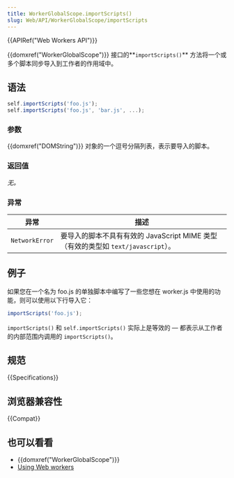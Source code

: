 ```yaml
---
title: WorkerGlobalScope.importScripts()
slug: Web/API/WorkerGlobalScope/importScripts
---
```

{{APIRef("Web Workers API")}}

{{domxref("WorkerGlobalScope")}} 接口的**`importScripts()`** 方法将一个或多个脚本同步导入到工作者的作用域中。

## 语法

```js
self.importScripts('foo.js');
self.importScripts('foo.js', 'bar.js', ...);
```

### 参数

{{domxref("DOMString")}} 对象的一个逗号分隔列表，表示要导入的脚本。

### 返回值

_无。_

### 异常

| 异常           | 描述                                                                              |
| -------------- | --------------------------------------------------------------------------------- |
| `NetworkError` | 要导入的脚本不具有有效的 JavaScript MIME 类型（有效的类型如 `text/javascript`）。 |

## 例子

如果您在一个名为 foo.js 的单独脚本中编写了一些您想在 worker.js 中使用的功能，则可以使用以下行导入它：

```js
importScripts('foo.js');
```

`importScripts()` 和 `self.importScripts()` 实际上是等效的 — 都表示从工作者的内部范围内调用的 `importScripts()`。

## 规范

{{Specifications}}

## 浏览器兼容性

{{Compat}}

## 也可以看看

- {{domxref("WorkerGlobalScope")}}
- [Using Web workers](/zh-CN/docs/Web/API/Web_Workers_API/Using_web_workers)
